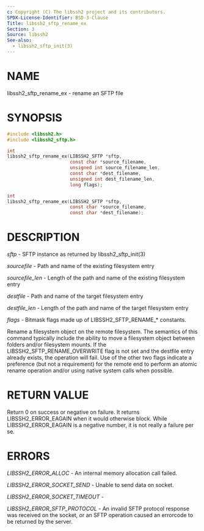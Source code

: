 ```yaml
---
c: Copyright (C) The libssh2 project and its contributors.
SPDX-License-Identifier: BSD-3-Clause
Title: libssh2_sftp_rename_ex
Section: 3
Source: libssh2
See-also:
  - libssh2_sftp_init(3)
---
```


# NAME

libssh2_sftp_rename_ex - rename an SFTP file

# SYNOPSIS

~~~c
#include <libssh2.h>
#include <libssh2_sftp.h>

int
libssh2_sftp_rename_ex(LIBSSH2_SFTP *sftp,
                       const char *source_filename,
                       unsigned int source_filename_len,
                       const char *dest_filename,
                       unsigned int dest_filename_len,
                       long flags);

int
libssh2_sftp_rename_ex(LIBSSH2_SFTP *sftp,
                       const char *source_filename,
                       const char *dest_filename);
~~~

# DESCRIPTION

*sftp* - SFTP instance as returned by libssh2_sftp_init(3)

*sourcefile* - Path and name of the existing filesystem entry

*sourcefile_len* - Length of the path and name of the existing
filesystem entry

*destfile* - Path and name of the target filesystem entry

*destfile_len* - Length of the path and name of the target
filesystem entry

*flags* -
Bitmask flags made up of LIBSSH2_SFTP_RENAME_* constants.

Rename a filesystem object on the remote filesystem. The semantics of
this command typically include the ability to move a filesystem object
between folders and/or filesystem mounts. If the LIBSSH2_SFTP_RENAME_OVERWRITE
flag is not set and the destfile entry already exists, the operation
will fail. Use of the other two flags indicate a preference (but not a
requirement) for the remote end to perform an atomic rename operation
and/or using native system calls when possible.

# RETURN VALUE

Return 0 on success or negative on failure. It returns
LIBSSH2_ERROR_EAGAIN when it would otherwise block. While
LIBSSH2_ERROR_EAGAIN is a negative number, it is not really a failure per se.

# ERRORS

*LIBSSH2_ERROR_ALLOC* - An internal memory allocation call failed.

*LIBSSH2_ERROR_SOCKET_SEND* - Unable to send data on socket.

*LIBSSH2_ERROR_SOCKET_TIMEOUT* -

*LIBSSH2_ERROR_SFTP_PROTOCOL* - An invalid SFTP protocol response was
received on the socket, or an SFTP operation caused an errorcode to
be returned by the server.
